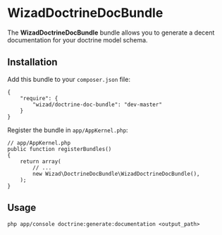 WizadDoctrineDocBundle
======================

The **WizadDoctrineDocBundle** bundle allows you to generate a decent documentation for your doctrine model schema.

## Installation ##

Add this bundle to your `composer.json` file:

    {
        "require": {
            "wizad/doctrine-doc-bundle": "dev-master"
        }
    }

Register the bundle in `app/AppKernel.php`:

    // app/AppKernel.php
    public function registerBundles()
    {
        return array(
            // ...
            new Wizad\DoctrineDocBundle\WizadDoctrineDocBundle(),
        );
    }

## Usage ##

    php app/console doctrine:generate:documentation <output_path>
